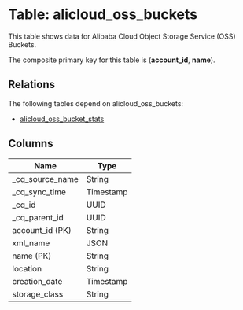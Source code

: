 # Table: alicloud_oss_buckets

This table shows data for Alibaba Cloud Object Storage Service (OSS) Buckets.

The composite primary key for this table is (**account_id**, **name**).

## Relations

The following tables depend on alicloud_oss_buckets:
  - [alicloud_oss_bucket_stats](alicloud_oss_bucket_stats)

## Columns

| Name          | Type          |
| ------------- | ------------- |
|_cq_source_name|String|
|_cq_sync_time|Timestamp|
|_cq_id|UUID|
|_cq_parent_id|UUID|
|account_id (PK)|String|
|xml_name|JSON|
|name (PK)|String|
|location|String|
|creation_date|Timestamp|
|storage_class|String|
